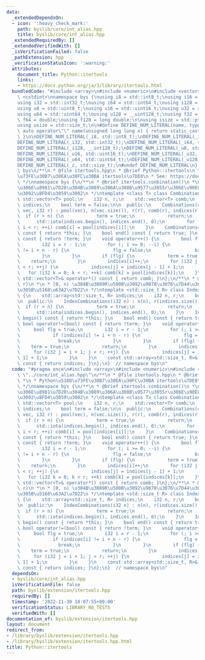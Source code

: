 ```yaml
---
data:
  _extendedDependsOn:
  - icon: ':heavy_check_mark:'
    path: byslib/core/int_alias.hpp
    title: byslib/core/int_alias.hpp
  _extendedRequiredBy: []
  _extendedVerifiedWith: []
  _isVerificationFailed: false
  _pathExtension: hpp
  _verificationStatusIcon: ':warning:'
  attributes:
    document_title: Python::itertools
    links:
    - https://docs.python.org/ja/3/library/itertools.html
  bundledCode: "#include <array>\n#include <numeric>\n#include <vector>\n#include\
    \ <cstdint>\nnamespace bys {\nusing i8 = std::int8_t;\nusing i16 = std::int16_t;\n\
    using i32 = std::int32_t;\nusing i64 = std::int64_t;\nusing i128 = __int128_t;\n\
    using u8 = std::uint8_t;\nusing u16 = std::uint16_t;\nusing u32 = std::uint32_t;\n\
    using u64 = std::uint64_t;\nusing u128 = __uint128_t;\nusing f32 = float;\nusing\
    \ f64 = double;\nusing f128 = long double;\n\nusing isize = std::ptrdiff_t;\n\
    using usize = std::size_t;\n\n#define DEFINE_NUM_LITERAL(name, type) \\\n    constexpr\
    \ auto operator\"\" name(unsigned long long x) { return static_cast<type>(x);\
    \ }\n\nDEFINE_NUM_LITERAL(_i8, std::int8_t);\nDEFINE_NUM_LITERAL(_i16, std::int16_t);\n\
    DEFINE_NUM_LITERAL(_i32, std::int32_t);\nDEFINE_NUM_LITERAL(_i64, std::int64_t);\n\
    DEFINE_NUM_LITERAL(_i128, __int128_t);\nDEFINE_NUM_LITERAL(_u8, std::uint8_t);\n\
    DEFINE_NUM_LITERAL(_u16, std::uint16_t);\nDEFINE_NUM_LITERAL(_u32, std::uint32_t);\n\
    DEFINE_NUM_LITERAL(_u64, std::uint64_t);\nDEFINE_NUM_LITERAL(_u128, __uint128_t);\n\
    DEFINE_NUM_LITERAL(_z, std::size_t);\n#undef DEFINE_NUM_LITERAL\n}  // namespace\
    \ bys\n/**\n * @file itertools.hpp\n * @brief Python::itertools\n *\n * Python\u518D\
    \u73FE\u30B7\u30EA\u30FC\u30BA itertools\u7DE8\n * See: https://docs.python.org/ja/3/library/itertools.html\n\
    \ */\nnamespace bys {\n/**\n * @brief itertools.conbination()\n *\n * \u5165\u529B\
    \u306E\u8981\u7D20\u304B\u3089\u306A\u308B\u9577\u3055r\u306E\u90E8\u5206\u5217\
    \u3092\u8FD4\u3059\u3002\n */\ntemplate <class T> class Combinations {\n    const\
    \ std::vector<T> pool;\n    i32 n, r;\n    std::vector<T> comb;\n    std::vector<i32>\
    \ indices;\n    bool term = false;\n\n  public:\n    Combinations(const std::vector<T>&\
    \ vec, i32 r) : pool(vec), n(vec.size()), r(r), comb(r), indices(r) {\n      \
    \  if (r > n) {\n            term = true;\n            return;\n        }\n  \
    \      std::iota(indices.begin(), indices.end(), 0);\n        for (i32 i = 0;\
    \ i < r; ++i) comb[i] = pool[indices[i]];\n    }\n    Combinations<T> begin()\
    \ const { return *this; }\n    bool end() const { return true; }\n    bool operator!=(bool)\
    \ const { return !term; }\n    void operator++() {\n        bool flg = true;\n\
    \        i32 i = r - 1;\n        for (; i >= 0; --i) {\n            if (indices[i]\
    \ != i + n - r) {\n                flg = false;\n                break;\n    \
    \        }\n        }\n        if (flg) {\n            term = true;\n        \
    \    return;\n        }\n        indices[i]++;\n        for (i32 j = i + 1; j\
    \ < r; ++j) {\n            indices[j] = indices[j - 1] + 1;\n        }\n     \
    \   for (i32 k = 0; k < r; ++k) comb[k] = pool[indices[k]];\n    }\n    const\
    \ std::vector<T>& operator*() const { return comb; }\n};\n/**\n * @brief itertools.combinations(range(n),\
    \ r)\n *\n * [0, n) \u304B\u3089R\u500B\u3092\u9078\u3076\u7D44\u307F\u5408\u308F\
    \u305B\u5168\u63A2\u7D22\n */\ntemplate <std::size_t R> class IndexCombinations\
    \ {\n    std::array<std::size_t, R> indices;\n    i32 n, r;\n    bool term = false;\n\
    \n  public:\n    IndexCombinations(i32 n) : n(n), r(indices.size()) {\n      \
    \  if (r > n) {\n            term = true;\n            return;\n        }\n  \
    \      std::iota(indices.begin(), indices.end(), 0);\n    }\n    IndexCombinations\
    \ begin() const { return *this; }\n    bool end() const { return true; }\n   \
    \ bool operator!=(bool) const { return !term; }\n    void operator++() {\n   \
    \     bool flg = true;\n        i32 i = r - 1;\n        for (; i >= 0; --i) {\n\
    \            if (indices[i] != i + n - r) {\n                flg = false;\n  \
    \              break;\n            }\n        }\n        if (flg) {\n        \
    \    term = true;\n            return;\n        }\n        indices[i]++;\n   \
    \     for (i32 j = i + 1; j < r; ++j) {\n            indices[j] = indices[j -\
    \ 1] + 1;\n        }\n    }\n    const std::array<std::size_t, R>& operator*()\
    \ const { return indices; }\n};\n}  // namespace bys\n"
  code: "#pragma once\n#include <array>\n#include <numeric>\n#include <vector>\n#include\
    \ \"../core/int_alias.hpp\"\n/**\n * @file itertools.hpp\n * @brief Python::itertools\n\
    \ *\n * Python\u518D\u73FE\u30B7\u30EA\u30FC\u30BA itertools\u7DE8\n * See: https://docs.python.org/ja/3/library/itertools.html\n\
    \ */\nnamespace bys {\n/**\n * @brief itertools.conbination()\n *\n * \u5165\u529B\
    \u306E\u8981\u7D20\u304B\u3089\u306A\u308B\u9577\u3055r\u306E\u90E8\u5206\u5217\
    \u3092\u8FD4\u3059\u3002\n */\ntemplate <class T> class Combinations {\n    const\
    \ std::vector<T> pool;\n    i32 n, r;\n    std::vector<T> comb;\n    std::vector<i32>\
    \ indices;\n    bool term = false;\n\n  public:\n    Combinations(const std::vector<T>&\
    \ vec, i32 r) : pool(vec), n(vec.size()), r(r), comb(r), indices(r) {\n      \
    \  if (r > n) {\n            term = true;\n            return;\n        }\n  \
    \      std::iota(indices.begin(), indices.end(), 0);\n        for (i32 i = 0;\
    \ i < r; ++i) comb[i] = pool[indices[i]];\n    }\n    Combinations<T> begin()\
    \ const { return *this; }\n    bool end() const { return true; }\n    bool operator!=(bool)\
    \ const { return !term; }\n    void operator++() {\n        bool flg = true;\n\
    \        i32 i = r - 1;\n        for (; i >= 0; --i) {\n            if (indices[i]\
    \ != i + n - r) {\n                flg = false;\n                break;\n    \
    \        }\n        }\n        if (flg) {\n            term = true;\n        \
    \    return;\n        }\n        indices[i]++;\n        for (i32 j = i + 1; j\
    \ < r; ++j) {\n            indices[j] = indices[j - 1] + 1;\n        }\n     \
    \   for (i32 k = 0; k < r; ++k) comb[k] = pool[indices[k]];\n    }\n    const\
    \ std::vector<T>& operator*() const { return comb; }\n};\n/**\n * @brief itertools.combinations(range(n),\
    \ r)\n *\n * [0, n) \u304B\u3089R\u500B\u3092\u9078\u3076\u7D44\u307F\u5408\u308F\
    \u305B\u5168\u63A2\u7D22\n */\ntemplate <std::size_t R> class IndexCombinations\
    \ {\n    std::array<std::size_t, R> indices;\n    i32 n, r;\n    bool term = false;\n\
    \n  public:\n    IndexCombinations(i32 n) : n(n), r(indices.size()) {\n      \
    \  if (r > n) {\n            term = true;\n            return;\n        }\n  \
    \      std::iota(indices.begin(), indices.end(), 0);\n    }\n    IndexCombinations\
    \ begin() const { return *this; }\n    bool end() const { return true; }\n   \
    \ bool operator!=(bool) const { return !term; }\n    void operator++() {\n   \
    \     bool flg = true;\n        i32 i = r - 1;\n        for (; i >= 0; --i) {\n\
    \            if (indices[i] != i + n - r) {\n                flg = false;\n  \
    \              break;\n            }\n        }\n        if (flg) {\n        \
    \    term = true;\n            return;\n        }\n        indices[i]++;\n   \
    \     for (i32 j = i + 1; j < r; ++j) {\n            indices[j] = indices[j -\
    \ 1] + 1;\n        }\n    }\n    const std::array<std::size_t, R>& operator*()\
    \ const { return indices; }\n};\n}  // namespace bys\n"
  dependsOn:
  - byslib/core/int_alias.hpp
  isVerificationFile: false
  path: byslib/extension/itertools.hpp
  requiredBy: []
  timestamp: '2022-11-30 18:07:55+09:00'
  verificationStatus: LIBRARY_NO_TESTS
  verifiedWith: []
documentation_of: byslib/extension/itertools.hpp
layout: document
redirect_from:
- /library/byslib/extension/itertools.hpp
- /library/byslib/extension/itertools.hpp.html
title: Python::itertools
---
```

